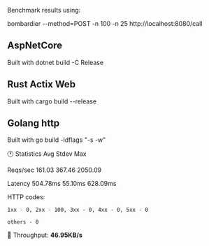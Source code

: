 
Benchmark results using:


bombardier --method=POST -n 100 -n 25 http://localhost:8080/call

## AspNetCore

Built with dotnet build -C Release




## Rust Actix Web

Built with cargo build --release




## Golang http

Built with go build -ldflags "-s -w"

:clock1: Statistics        Avg      Stdev        Max

  Reqs/sec       161.03     367.46    2050.09

  Latency      504.78ms    55.10ms   628.09ms

  HTTP codes:

    1xx - 0, 2xx - 100, 3xx - 0, 4xx - 0, 5xx - 0

    others - 0


  &#x1F53C; Throughput:     **46.95KB/s**





